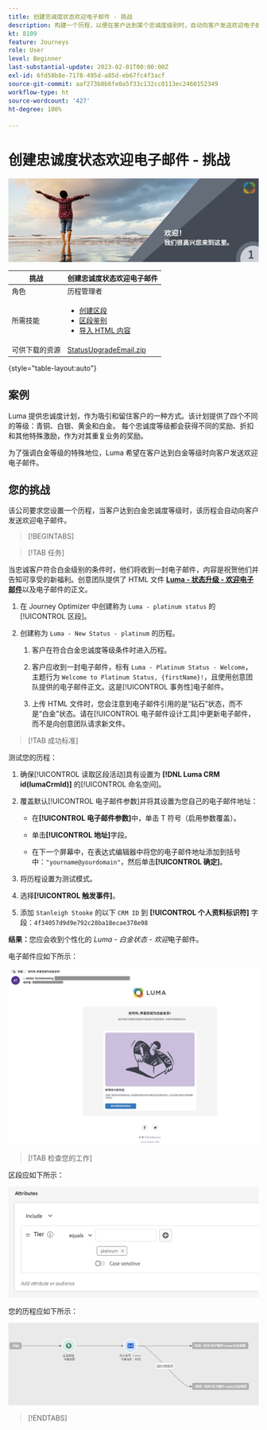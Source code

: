 ```yaml
---
title: 创建忠诚度状态欢迎电子邮件 - 挑战
description: 构建一个历程，以便在客户达到某个忠诚度级别时，自动向客户发送欢迎电子邮件。
kt: 8109
feature: Journeys
role: User
level: Beginner
last-substantial-update: 2023-02-01T00:00:00Z
exl-id: 6fd58b8e-7178-495d-a85d-eb67fc4f3acf
source-git-commit: aaf273b8b6fe0a5f33c132cc0113ec2460152349
workflow-type: ht
source-wordcount: '427'
ht-degree: 100%

---
```


# 创建忠诚度状态欢迎电子邮件 - 挑战

![忠诚度状态欢迎电子邮件 - 挑战横幅](/help/challenges/assets/email-assets/luma-transactional-onboarding-1.png)

| 挑战 | 创建忠诚度状态欢迎电子邮件 |
|---|---|
| 角色 | 历程管理者 |
| 所需技能 | <ul><li>[创建区段](https://experienceleague.adobe.com/docs/journey-optimizer-learn/tutorials/profiles-segments-subscriptions/create-segments.html?lang=zh-Hans)</li> <li>[区段鉴别](https://experienceleague.adobe.com/docs/journey-optimizer-learn/tutorials/create-journeys/use-case-read-segment-qualification.html?lang=zh-Hans)</li><li>[导入 HTML 内容](https://experienceleague.adobe.com/docs/journey-optimizer-learn/tutorials/email-channel/import-and-author-html-email-content.html?lang=zh-Hans)</li></ul> |
| 可供下载的资源 | [StatusUpgradeEmail.zip](/help/challenges/assets/email-assets/StatusUpgradeEmail.zip) |

{style="table-layout:auto"}

## 案例

Luma 提供忠诚度计划，作为吸引和留住客户的一种方式。该计划提供了四个不同的等级：青铜、白银、黄金和白金。 每个忠诚度等级都会获得不同的奖励、折扣和其他特殊激励，作为对其重复业务的奖励。

为了强调白金等级的特殊地位，Luma 希望在客户达到白金等级时向客户发送欢迎电子邮件。

## 您的挑战

该公司要求您设置一个历程，当客户达到白金忠诚度等级时，该历程会自动向客户发送欢迎电子邮件。

>[!BEGINTABS]

>[!TAB 任务]

当忠诚客户符合白金级别的条件时，他们将收到一封电子邮件，内容是祝贺他们并告知可享受的新福利。创意团队提供了 HTML 文件 **[Luma - 状态升级 - 欢迎电子邮件](/help/challenges/assets/email-assets/StatusUpgradeEmail.zip)**&#x200B;以及电子邮件的正文。

1. 在 Journey Optimizer 中创建称为 `Luma - platinum status` 的[!UICONTROL 区段]。

1. 创建称为 `Luma - New Status - platinum` 的历程。

   1. 客户在符合白金忠诚度等级条件时进入历程。

   1. 客户应收到一封电子邮件，标有 `Luma - Platinum Status - Welcome`，主题行为 `Welcome to Platinum Status, {firstName}!`，且使用创意团队提供的电子邮件正文。这是[!UICONTROL 事务性]电子邮件。

   1. 上传 HTML 文件时，您会注意到电子邮件引用的是“钻石”状态，而不是“白金”状态。请在[!UICONTROL 电子邮件设计工具]中更新电子邮件，而不是向创意团队请求新文件。

>[!TAB 成功标准]

测试您的历程：

1. 确保[!UICONTROL 读取区段活动]具有设置为 **[!DNL Luma CRM id(lumaCrmId)]** 的[!UICONTROL 命名空间]。

1. 覆盖默认[!UICONTROL 电子邮件参数]并将其设置为您自己的电子邮件地址：
   * 在&#x200B;**[!UICONTROL 电子邮件参数]**&#x200B;中，单击 T 符号（启用参数覆盖）。

   * 单击&#x200B;**[!UICONTROL 地址]**&#x200B;字段。

   * 在下一个屏幕中，在表达式编辑器中将您的电子邮件地址添加到括号中：`"yourname@yourdomain"`，然后单击&#x200B;**[!UICONTROL 确定]**。

1. 将历程设置为测试模式。

1. 选择&#x200B;**[!UICONTROL 触发事件]**。

1. 添加 `Stanleigh Stooke` 的以下 `CRM ID` 到 **[!UICONTROL 个人资料标识符]** 字段：`4f34057d9d9e792c28ba18ecae378e98`

**结果：**&#x200B;您应会收到个性化的 *Luma - 白金状态 - 欢迎*&#x200B;电子邮件。

电子邮件应如下所示：

![Luma - 状态升级 - 欢迎电子邮件](/help/challenges/assets/status-upgrade-welcome-email.png)

>[!TAB 检查您的工作]

区段应如下所示：

![Luma - 白金状态 - 区段](/help/challenges/assets/segment-luma-platinum-status.png)

您的历程应如下所示：

![platinum-status-upgrade-journey](/help/challenges/assets/journey-luma-status-upgrade.png)

>[!ENDTABS]

